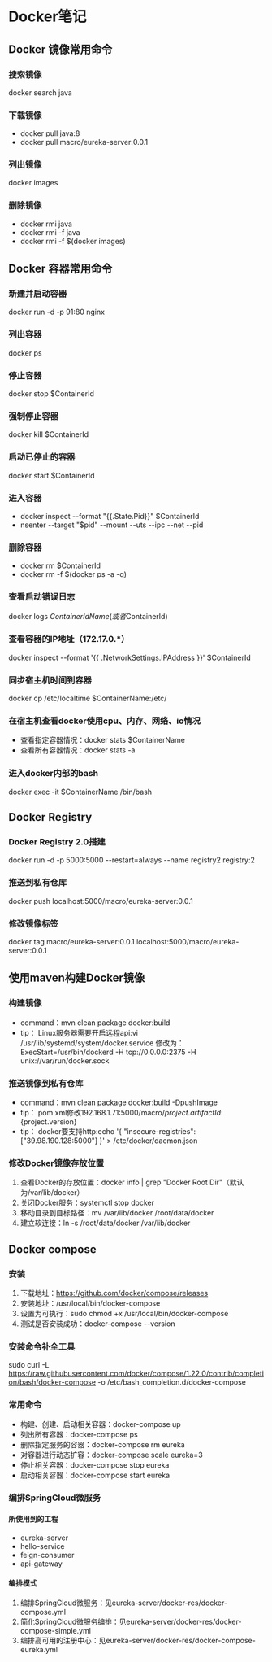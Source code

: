 # Docker笔记

## Docker 镜像常用命令
### 搜索镜像
docker search java
### 下载镜像
- docker pull java:8
- docker pull macro/eureka-server:0.0.1
### 列出镜像
docker images
### 删除镜像
- docker rmi java
- docker rmi -f java 
- docker rmi -f $(docker images)

## Docker 容器常用命令
### 新建并启动容器
docker run -d -p 91:80 nginx
### 列出容器
docker ps
### 停止容器
docker stop $ContainerId
### 强制停止容器
docker kill $ContainerId
### 启动已停止的容器
docker start $ContainerId
### 进入容器
- docker inspect --format "{{.State.Pid}}" $ContainerId
- nsenter --target "$pid" --mount --uts --ipc --net --pid
### 删除容器
- docker rm $ContainerId
- docker rm -f $(docker ps -a -q)
### 查看启动错误日志
docker logs $ContainerIdName(或者$ContainerId)
### 查看容器的IP地址（172.17.0.*）
docker inspect --format '{{ .NetworkSettings.IPAddress }}' $ContainerId
### 同步宿主机时间到容器
docker cp /etc/localtime $ContainerName:/etc/
### 在宿主机查看docker使用cpu、内存、网络、io情况
- 查看指定容器情况：docker stats $ContainerName
- 查看所有容器情况：docker stats -a
### 进入docker内部的bash
docker exec -it $ContainerName /bin/bash

## Docker Registry
### Docker Registry 2.0搭建
docker run -d -p 5000:5000 --restart=always --name registry2 registry:2
### 推送到私有仓库
docker push localhost:5000/macro/eureka-server:0.0.1
### 修改镜像标签
docker tag macro/eureka-server:0.0.1 localhost:5000/macro/eureka-server:0.0.1

## 使用maven构建Docker镜像
### 构建镜像
- command：mvn clean package docker:build
- tip：
    Linux服务器需要开启远程api:vi /usr/lib/systemd/system/docker.service
    修改为：ExecStart=/usr/bin/dockerd -H tcp://0.0.0.0:2375 -H unix://var/run/docker.sock   
### 推送镜像到私有仓库
- command：mvn clean package docker:build -DpushImage
- tip：
    pom.xml修改<imageName>192.168.1.71:5000/macro/${project.artifactId}:${project.version}</imageName>
- tip：
    docker要支持http:echo '{ "insecure-registries":["39.98.190.128:5000"] }' > /etc/docker/daemon.json 
### 修改Docker镜像存放位置
1. 查看Docker的存放位置：docker info | grep "Docker Root Dir"（默认为/var/lib/docker）
2. 关闭Docker服务：systemctl stop docker
3. 移动目录到目标路径：mv /var/lib/docker /root/data/docker
4. 建立软连接：ln -s /root/data/docker /var/lib/docker

## Docker compose
### 安装
1. 下载地址：https://github.com/docker/compose/releases
2. 安装地址：/usr/local/bin/docker-compose
3. 设置为可执行：sudo chmod +x /usr/local/bin/docker-compose
4. 测试是否安装成功：docker-compose --version

### 安装命令补全工具
sudo curl -L https://raw.githubusercontent.com/docker/compose/1.22.0/contrib/completion/bash/docker-compose -o /etc/bash_completion.d/docker-compose

### 常用命令
- 构建、创建、启动相关容器：docker-compose up
- 列出所有容器：docker-compose ps
- 删除指定服务的容器：docker-compose rm eureka
- 对容器进行动态扩容：docker-compose scale eureka=3
- 停止相关容器：docker-compose stop eureka
- 启动相关容器：docker-compose start eureka

### 编排SpringCloud微服务
#### 所使用到的工程
- eureka-server
- hello-service
- feign-consumer
- api-gateway
#### 编排模式
1. 编排SpringCloud微服务：见eureka-server/docker-res/docker-compose.yml
2. 简化SpringCloud微服务编排：见eureka-server/docker-res/docker-compose-simple.yml
3. 编排高可用的注册中心：见eureka-server/docker-res/docker-compose-eureka.yml